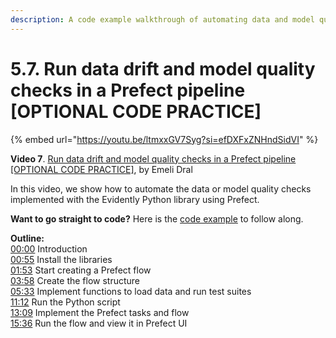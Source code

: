 ```yaml
---
description: A code example walkthrough of automating data and model quality checks implemented with the Evidently Python library using Prefect.
---
```


# 5.7. Run data drift and model quality checks in a Prefect pipeline [OPTIONAL CODE PRACTICE]

{% embed url="https://youtu.be/ltmxxGV7Syg?si=efDXFxZNHndSidVI" %}

**Video 7**. [Run data drift and model quality checks in a Prefect pipeline [OPTIONAL CODE PRACTICE]](https://youtu.be/ltmxxGV7Syg?si=efDXFxZNHndSidVI), by Emeli Dral

In this video, we show how to automate the data or model quality checks implemented with the Evidently Python library using Prefect.

**Want to go straight to code?** Here is the [code example](https://github.com/evidentlyai/ml_observability_course/tree/main/module5/prefect_sequential_checks) to follow along.

**Outline:** \
[00:00](https://www.youtube.com/watch?v=ltmxxGV7Syg&t=0s) Introduction \
[00:55](https://www.youtube.com/watch?v=ltmxxGV7Syg&t=55s) Install the libraries \
[01:53](https://www.youtube.com/watch?v=ltmxxGV7Syg&t=113s) Start creating a Prefect flow \
[03:58](https://www.youtube.com/watch?v=ltmxxGV7Syg&t=238s) Create the flow structure \
[05:33](https://www.youtube.com/watch?v=ltmxxGV7Syg&t=333s) Implement functions to load data and run test suites \
[11:12](https://www.youtube.com/watch?v=ltmxxGV7Syg&t=672s) Run the Python script \
[13:09](https://www.youtube.com/watch?v=ltmxxGV7Syg&t=789s) Implement the Prefect tasks and flow \
[15:36](https://www.youtube.com/watch?v=ltmxxGV7Syg&t=936s) Run the flow and view it in Prefect UI
